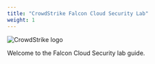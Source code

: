 ```yaml
---
title: "CrowdStrike Falcon Cloud Security Lab"
weight: 1
---
```


![CrowdStrike logo](/static/img//static/CrowdStrike.png)

Welcome to the Falcon Cloud Security lab guide.

